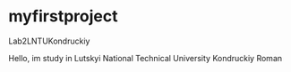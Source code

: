 # myfirstproject
Lab2LNTUKondruckiy

Hello, im study in Lutskyi National Technical University Kondruckiy Roman
